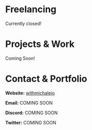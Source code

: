 <h1>Freelancing</h1>

Currently closed!

<h1>Projects & Work</h1>

Coming Soon!

<h1>Contact & Portfolio</h1>

<b>Website:</b> [withmichaleio](https://withmichael.io)

<b>Email:</b> COMING SOON

<b>Discord:</b> COMING SOON

<b>Twitter:</b> COMING SOON
